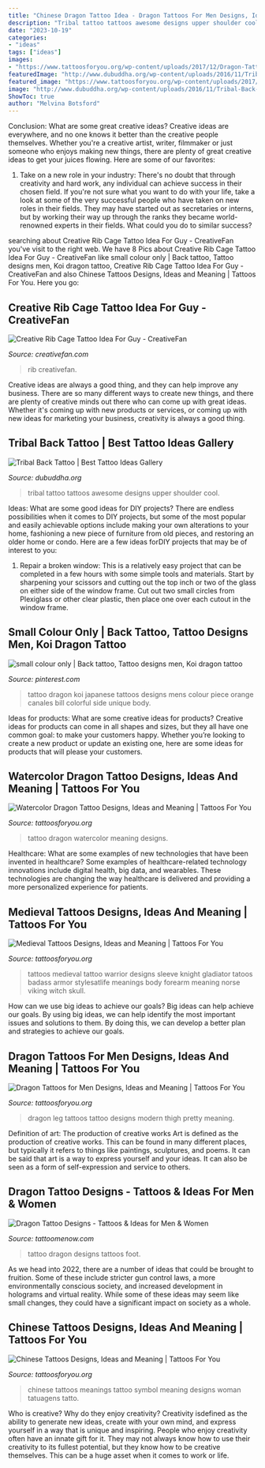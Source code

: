 ```yaml
---
title: "Chinese Dragon Tattoo Idea - Dragon Tattoos For Men Designs, Ideas And Meaning"
description: "Tribal tattoo tattoos awesome designs upper shoulder cool"
date: "2023-10-19"
categories:
- "ideas"
tags: ["ideas"]
images:
- "https://www.tattoosforyou.org/wp-content/uploads/2017/12/Dragon-Tattoos-for-Men-on-Leg.jpg"
featuredImage: "http://www.dubuddha.org/wp-content/uploads/2016/11/Tribal-Back-Tattoo-by-yapetas15.jpg"
featured_image: "https://www.tattoosforyou.org/wp-content/uploads/2017/11/Watercolor-Dragon-Tattoo-Photos-223x300.jpg"
image: "http://www.dubuddha.org/wp-content/uploads/2016/11/Tribal-Back-Tattoo-by-yapetas15.jpg"
ShowToc: true
author: "Melvina Botsford"
---
```



Conclusion: What are some great creative ideas?
Creative ideas are everywhere, and no one knows it better than the creative people themselves. Whether you're a creative artist, writer, filmmaker or just someone who enjoys making new things, there are plenty of great creative ideas to get your juices flowing. Here are some of our favorites: 
1. Take on a new role in your industry: There's no doubt that through creativity and hard work, any individual can achieve success in their chosen field. If you're not sure what you want to do with your life, take a look at some of the very successful people who have taken on new roles in their fields. They may have started out as secretaries or interns, but by working their way up through the ranks they became world-renowned experts in their fields. What could you do to similar success? 


	

		
searching about Creative Rib Cage Tattoo Idea For Guy - CreativeFan you've visit to the right web. We have 8 Pics about Creative Rib Cage Tattoo Idea For Guy - CreativeFan like small colour only | Back tattoo, Tattoo designs men, Koi dragon tattoo, Creative Rib Cage Tattoo Idea For Guy - CreativeFan and also Chinese Tattoos Designs, Ideas and Meaning | Tattoos For You. Here you go:
		
    
## Creative Rib Cage Tattoo Idea For Guy - CreativeFan

<img loading=lazy src="https://creativefan.com/wp-content/uploads/2016/11/rib-cage-tattoo-ideas-for-guys.jpg" onerror="this.onerror=null;this.src='https://tse3.mm.bing.net/th?id=OIP.PKen9XE-KB2Wswup-ntuBQHaMN&amp;pid=15.1';" alt="Creative Rib Cage Tattoo Idea For Guy - CreativeFan">

_Source: creativefan.com_

>rib creativefan. 

	

Creative ideas are always a good thing, and they can help improve any business. There are so many different ways to create new things, and there are plenty of creative minds out there who can come up with great ideas. Whether it's coming up with new products or services, or coming up with new ideas for marketing your business, creativity is always a good thing.

    
## Tribal Back Tattoo | Best Tattoo Ideas Gallery

<img loading=lazy src="http://www.dubuddha.org/wp-content/uploads/2016/11/Tribal-Back-Tattoo-by-yapetas15.jpg" onerror="this.onerror=null;this.src='https://tse1.mm.bing.net/th?id=OIP.p5ZduS2IebJBxMIt2fg2CQHaHa&amp;pid=15.1';" alt="Tribal Back Tattoo | Best Tattoo Ideas Gallery">

_Source: dubuddha.org_

>tribal tattoo tattoos awesome designs upper shoulder cool. 

	

Ideas: What are some good ideas for DIY projects?
There are endless possibilities when it comes to DIY projects, but some of the most popular and easily achievable options include making your own alterations to your home, fashioning a new piece of furniture from old pieces, and restoring an older home or condo. Here are a few ideas forDIY projects that may be of interest to you: 
1. Repair a broken window: This is a relatively easy project that can be completed in a few hours with some simple tools and materials. Start by sharpening your scissors and cutting out the top inch or two of the glass on either side of the window frame. Cut out two small circles from Plexiglass or other clear plastic, then place one over each cutout in the window frame.

    
## Small Colour Only | Back Tattoo, Tattoo Designs Men, Koi Dragon Tattoo

<img loading=lazy src="https://i.pinimg.com/736x/2b/0d/4b/2b0d4b424f497fb2479884f086564d1f--koi-dragon-tattoo-dragon-tattoo-designs.jpg" onerror="this.onerror=null;this.src='https://tse2.mm.bing.net/th?id=OIP.DVV0kD07tFaLco04zPvw1gHaJ4&amp;pid=15.1';" alt="small colour only | Back tattoo, Tattoo designs men, Koi dragon tattoo">

_Source: pinterest.com_

>tattoo dragon koi japanese tattoos designs mens colour piece orange canales bill colorful side unique body. 

	

Ideas for products: What are some creative ideas for products?
Creative ideas for products can come in all shapes and sizes, but they all have one common goal: to make your customers happy. Whether you’re looking to create a new product or update an existing one, here are some ideas for products that will please your customers.

    
## Watercolor Dragon Tattoo Designs, Ideas And Meaning | Tattoos For You

<img loading=lazy src="https://www.tattoosforyou.org/wp-content/uploads/2017/11/Watercolor-Dragon-Tattoo-Photos-223x300.jpg" onerror="this.onerror=null;this.src='https://tse4.mm.bing.net/th?id=OIP.NvvCgtZU9sjEOiaN525CwQAAAA&amp;pid=15.1';" alt="Watercolor Dragon Tattoo Designs, Ideas and Meaning | Tattoos For You">

_Source: tattoosforyou.org_

>tattoo dragon watercolor meaning designs. 

	

Healthcare: What are some examples of new technologies that have been invented in healthcare?
Some examples of healthcare-related technology innovations include digital health, big data, and wearables. These technologies are changing the way healthcare is delivered and providing a more personalized experience for patients.

    
## Medieval Tattoos Designs, Ideas And Meaning | Tattoos For You

<img loading=lazy src="https://www.tattoosforyou.org/wp-content/uploads/2016/10/Medieval-Tattoos-for-Men.jpg" onerror="this.onerror=null;this.src='https://tse1.mm.bing.net/th?id=OIP.jty2QAZrbQjQ3hLmMkIg9QAAAA&amp;pid=15.1';" alt="Medieval Tattoos Designs, Ideas and Meaning | Tattoos For You">

_Source: tattoosforyou.org_

>tattoos medieval tattoo warrior designs sleeve knight gladiator tatoos badass armor stylesatlife meanings body forearm meaning norse viking witch skull. 

	

How can we use big ideas to achieve our goals?
Big ideas can help achieve our goals. By using big ideas, we can help identify the most important issues and solutions to them. By doing this, we can develop a better plan and strategies to achieve our goals.

    
## Dragon Tattoos For Men Designs, Ideas And Meaning | Tattoos For You

<img loading=lazy src="https://www.tattoosforyou.org/wp-content/uploads/2017/12/Dragon-Tattoos-for-Men-on-Leg.jpg" onerror="this.onerror=null;this.src='https://tse4.mm.bing.net/th?id=OIP.62FlOsBEBujQ9qECDUlSygHaJ4&amp;pid=15.1';" alt="Dragon Tattoos for Men Designs, Ideas and Meaning | Tattoos For You">

_Source: tattoosforyou.org_

>dragon leg tattoos tattoo designs modern thigh pretty meaning. 

	

Definition of art: The production of creative works
Art is defined as the production of creative works. This can be found in many different places, but typically it refers to things like paintings, sculptures, and poems. It can be said that art is a way to express yourself and your ideas. It can also be seen as a form of self-expression and service to others.

    
## Dragon Tattoo Designs - Tattoos &amp; Ideas For Men &amp; Women

<img loading=lazy src="http://www.tattoomenow.com/tattoo-designs/wp-content/uploads/2012/09/dragontattoo.jpg" onerror="this.onerror=null;this.src='https://tse4.mm.bing.net/th?id=OIP.vW3rDcT1aYjM8Q5v53WMBQHaJ6&amp;pid=15.1';" alt="Dragon Tattoo Designs - Tattoos &amp; Ideas for Men &amp; Women">

_Source: tattoomenow.com_

>tattoo dragon designs tattoos foot. 

	

As we head into 2022, there are a number of ideas that could be brought to fruition. Some of these include stricter gun control laws, a more environmentally conscious society, and increased development in holograms and virtual reality. While some of these ideas may seem like small changes, they could have a significant impact on society as a whole.

    
## Chinese Tattoos Designs, Ideas And Meaning | Tattoos For You

<img loading=lazy src="http://www.tattoosforyou.org/wp-content/uploads/2013/10/Chinese-Tattoos.jpg" onerror="this.onerror=null;this.src='https://tse2.mm.bing.net/th?id=OIP.c_A3LaLWesroBwF9OP58lwHaJ4&amp;pid=15.1';" alt="Chinese Tattoos Designs, Ideas and Meaning | Tattoos For You">

_Source: tattoosforyou.org_

>chinese tattoos meanings tattoo symbol meaning designs woman tatuagens tatto. 

	

Who is creative? Why do they enjoy creativity?
Creativity isdefined as the ability to generate new ideas, create with your own mind, and express yourself in a way that is unique and inspiring. People who enjoy creativity often have an innate gift for it. They may not always know how to use their creativity to its fullest potential, but they know how to be creative themselves. This can be a huge asset when it comes to work or life.

